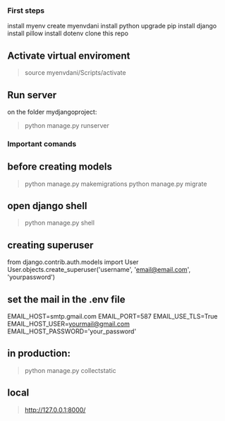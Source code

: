 ### First steps
install myenv
create myenvdani
install python
upgrade pip
install django
install pillow
install dotenv
clone this repo

## Activate virtual enviroment
> source myenvdani/Scripts/activate

## Run server
on the folder mydjangoproject:
> python manage.py runserver

### Important comands
## before creating models
> python manage.py makemigrations
> python manage.py migrate

## open django shell
> python manage.py shell

## creating superuser
from django.contrib.auth.models import User
User.objects.create_superuser('username', 'email@email.com', 'yourpassword')

## set the mail in the .env file
EMAIL_HOST=smtp.gmail.com
EMAIL_PORT=587
EMAIL_USE_TLS=True
EMAIL_HOST_USER=yourmail@gmail.com
EMAIL_HOST_PASSWORD='your_password'

## in production:
> python manage.py collectstatic
## local 
> http://127.0.0.1:8000/
